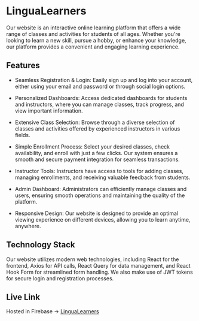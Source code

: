 
# LinguaLearners

Our website is an interactive online learning platform that offers a wide range of classes and activities for students of all ages. Whether you're looking to learn a new skill, pursue a hobby, or enhance your knowledge, our platform provides a convenient and engaging learning experience.


## Features

- Seamless Registration & Login: Easily sign up and log into your account, either using your email and password or through social login options.

- Personalized Dashboards: Access dedicated dashboards for students and instructors, where you can manage classes, track progress, and view important information.

- Extensive Class Selection: Browse through a diverse selection of classes and activities offered by experienced instructors in various fields.

- Simple Enrollment Process: Select your desired classes, check availability, and enroll with just a few clicks. Our system ensures a smooth and secure payment integration for seamless transactions.

- Instructor Tools: Instructors have access to tools for adding classes, managing enrollments, and receiving valuable feedback from students.

- Admin Dashboard: Administrators can efficiently manage classes and users, ensuring smooth operations and maintaining the quality of the platform.

- Responsive Design: Our website is designed to provide an optimal viewing experience on different devices, allowing you to learn anytime, anywhere.

## Technology Stack

Our website utilizes modern web technologies, including React for the frontend, Axios for API calls, React Query for data management, and React Hook Form for streamlined form handling. We also make use of JWT tokens for secure login and registration processes.
## Live Link

Hosted in Firebase -> [LinguaLearners](https://ph-assignment-12-endgame.web.app)

